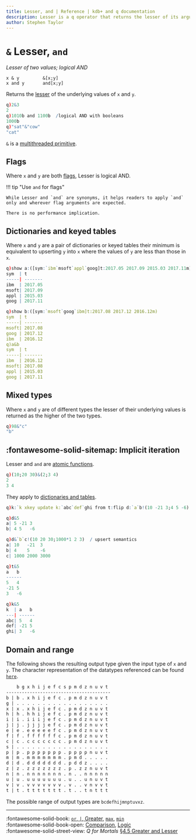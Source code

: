 ```yaml
---
title: Lesser, and | Reference | kdb+ and q documentation
description: Lesser is a q operator that returns the lesser of its arguments. and is a q keyword that performs a logical AND.
author: Stephen Taylor
---
```

# `&` Lesser, `and`




_Lesser of two values; logical AND_

```syntax
x & y         &[x;y]
x and y       and[x;y]
```

Returns the [lesser](../basics/comparison.md) of the underlying values of `x` and `y`.

```q
q)2&3
2
q)1010b and 1100b  /logical AND with booleans
1000b
q)"sat"&"cow"
"cat"
```

`&` is a [multithreaded primitive](../kb/mt-primitives.md).


## Flags

Where `x` and `y` are both [flags](../basics/glossary.md#flag), Lesser is logical AND.

!!! tip "Use `and` for flags"

    While Lesser and `and` are synonyms, it helps readers to apply `and` only and wherever flag arguments are expected. 

    There is no performance implication.


## Dictionaries and keyed tables

Where `x` and `y` are a pair of dictionaries or keyed tables their minimum is equivalent to upserting `y` into `x` where the values of `y` are less than those in `x`.

```q
q)show a:([sym:`ibm`msoft`appl`goog]t:2017.05 2017.09 2015.03 2017.11m)
sym  | t
-----| -------
ibm  | 2017.05
msoft| 2017.09
appl | 2015.03
goog | 2017.11

q)show b:([sym:`msoft`goog`ibm]t:2017.08 2017.12 2016.12m)
sym  | t
-----| -------
msoft| 2017.08
goog | 2017.12
ibm  | 2016.12
q)a&b
sym  | t
-----| -------
ibm  | 2016.12
msoft| 2017.08
appl | 2015.03
goog | 2017.11
```


## Mixed types

Where `x` and `y` are of different types the lesser of their underlying values is returned as the higher of the two types.

```q
q)98&"c"
"b"
```


## :fontawesome-solid-sitemap: Implicit iteration

Lesser and `and` are [atomic functions](../basics/atomic.md).

```q
q)(10;20 30)&(2;3 4)
2
3 4
```

They apply to [dictionaries and tables](../basics/math.md#dictionaries-and-tables).

```q
q)k:`k xkey update k:`abc`def`ghi from t:flip d:`a`b!(10 -21 3;4 5 -6)

q)d&5
a| 5 -21 3
b| 4 5   -6

q)d&`b`c!(10 20 30;1000*1 2 3)  / upsert semantics
a| 10   -21  3
b| 4    5    -6
c| 1000 2000 3000

q)t&5
a   b
------
5   4
-21 5
3   -6

q)k&5
k  | a   b
---| ------
abc| 5   4
def| -21 5
ghi| 3   -6
```




## Domain and range

The following shows the resulting output type given the input type of `x` and `y`.
The character representation of the datatypes referenced can be found [`here`](../basics/datatypes.md).

```txt
    b g x h i j e f c s p m d z n u v t
----------------------------------------
b | b . x h i j e f c . p m d z n u v t
g | . . . . . . . . . . . . . . . . . .
x | x . x h i j e f c . p m d z n u v t
h | h . h h i j e f c . p m d z n u v t
i | i . i i i j e f c . p m d z n u v t
j | j . j j j j e f c . p m d z n u v t
e | e . e e e e e f c . p m d z n u v t
f | f . f f f f f f c . p m d z n u v t
c | c . c c c c c c c . p m d z n u v t
s | . . . . . . . . . . . . . . . . . .
p | p . p p p p p p p . p p p p n u v t
m | m . m m m m m m m . p m d . . . . .
d | d . d d d d d d d . p d d z . . . .
z | z . z z z z z z z . p . z z n u v t
n | n . n n n n n n n . n . . n n n n n
u | u . u u u u u u u . u . . u n u v t
v | v . v v v v v v v . v . . v n v v t
t | t . t t t t t t t . t . . t n t t t
```

The possible range of output types are `bcdefhijmnptuvxz`.

----
:fontawesome-solid-book:
[`or`, `|`, Greater](greater.md),
[`max`](max.md), [`min`](min.md)
<br>
:fontawesome-solid-book-open:
[Comparison](../basics/comparison.md),
[Logic](../basics/by-topic.md#logic)
<br>
:fontawesome-solid-street-view:
_Q for Mortals_
[§4.5 Greater and Lesser](/q4m3/4_Operators/#45-greater-and-lesser-amp)


